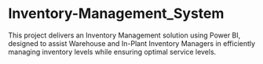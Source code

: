 # Inventory-Management_System
This project delivers an Inventory Management solution using Power BI, designed to assist Warehouse and In-Plant Inventory Managers in efficiently managing inventory levels while ensuring optimal service levels.
